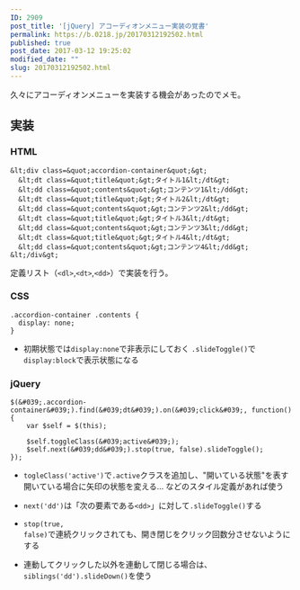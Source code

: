 ```yaml
---
ID: 2909
post_title: '[jQuery] アコーディオンメニュー実装の覚書'
permalink: https://b.0218.jp/20170312192502.html
published: true
post_date: 2017-03-12 19:25:02
modified_date: ""
slug: 20170312192502.html
---
```

久々にアコーディオンメニューを実装する機会があったのでメモ。

## 実装
### HTML
```language-markup
&lt;div class=&quot;accordion-container&quot;&gt;
  &lt;dt class=&quot;title&quot;&gt;タイトル1&lt;/dt&gt;
  &lt;dd class=&quot;contents&quot;&gt;コンテンツ1&lt;/dd&gt;
  &lt;dt class=&quot;title&quot;&gt;タイトル2&lt;/dt&gt;
  &lt;dd class=&quot;contents&quot;&gt;コンテンツ2&lt;/dd&gt;
  &lt;dt class=&quot;title&quot;&gt;タイトル3&lt;/dt&gt;
  &lt;dd class=&quot;contents&quot;&gt;コンテンツ3&lt;/dd&gt;
  &lt;dt class=&quot;title&quot;&gt;タイトル4&lt;/dt&gt;
  &lt;dd class=&quot;contents&quot;&gt;コンテンツ4&lt;/dd&gt;
&lt;/div&gt;
```
定義リスト（`<dl>`,`<dt>`,`<dd>`）で実装を行う。

### CSS
```language-css
.accordion-container .contents {
  display: none;
}
```
* 初期状態では`display:none`で非表示にしておく
  `.slideToggle()`で`display:block`で表示状態になる

### jQuery
```language-javascript
$(&#039;.accordion-container&#039;).find(&#039;dt&#039;).on(&#039;click&#039;, function() {
    var $self = $(this);

    $self.toggleClass(&#039;active&#039;);
    $self.next(&#039;dd&#039;).stop(true, false).slideToggle();
});
```

* <code>togleClass('active')</code>で<code>.active</code>クラスを追加し、"開いている状態"を表す
 開いている場合に矢印の状態を変える… などのスタイル定義があれば使う
* <code>next('dd')</code>は「次の要素である<code>&lt;dd&gt;</code>」に対して<code>.slideToggle()</code>する
* <code>stop(true, false)</code>で連続クリックされても、開き閉じをクリック回数分させないようにする

* 連動してクリックした以外を連動して閉じる場合は、`siblings('dd').slideDown()`を使う